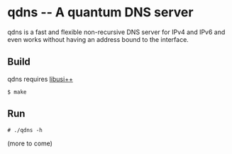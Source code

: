 qdns -- A quantum DNS server
============================

qdns is a fast and flexible non-recursive DNS server
for IPv4 and IPv6 and even works without having an
address bound to the interface.


Build
-----

qdns requires [libusi++](https://github.com/stealth/libusipp)

    $ make

Run
---

    # ./qdns -h


(more to come)

